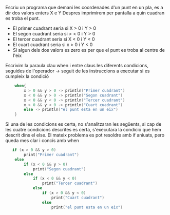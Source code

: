 Escriu un programa que demani les coordenades d'un punt en un pla, es a dir dos valors enters X e Y
Despres imprimirem per pantalla a quin cuadran es troba el punt.

- El primer cuadrant seria si X > 0 i Y > 0
- El segon cuadrant seria si > < 0 i Y > 0
- El tercer cuadrant seria si X < 0  i Y < 0
- El cuart cuadrant seria si x > 0 i Y < 0
- Si algun dels dos valors es zero es per que el punt es troba al centre de l'eix

Escrivim la paraula clau when i entre claus les diferents condicions, seguides de l'operador -> seguit de les instruccions a executar si es cumpleix la condició

```kotlin
    when{
        x > 0 && y > 0 -> println("Primer cuadrant")
        x < 0 && y > 0 -> println("Segon cuadrant")
        x < 0 && y < 0 -> println("Tercer cuadrant")
        x > 0 && y < 0 -> println("Cuart cuadrant")
        else -> println("el punt esta en un eix")
    }
```

Si una de les condicions es certa, no s'analitzaran les següents, si cap de les cuatre condicions descrites es certa, s'executara la condició que hem descrit dins el else. El mateix problema es pot resoldre amb if aniuats, pero queda mes clar i concís amb when

```kotlin
   if (x > 0 && y > 0)
        print("Primer cuadrant")
    else
        if (x < 0 && y > 0)
            print("Segon cuadrant")
        else
            if (x < 0 && y < 0)
                print("Tercer cuadrant")
            else
                if (x > 0 && y < 0)
                    print("Cuart cuadrant")
                else
                    print("el punt esta en un eix")
```
